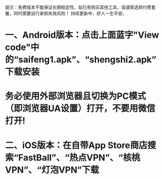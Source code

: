 提示：免费版本不能保证长期稳定性，如已有购买其他工具，请谨慎选择付费套餐，同时需要自行承担失效风险！
持续更新中，好人一生平安。

# 一、Android版本：点击上面蓝字"View code"中的“saifeng1.apk”、“shengshi2.apk”下载安装
# 务必使用外部浏览器且切换为PC模式（即浏览器UA设置）打开，不要用微信打开!

# 二、iOS版本：在自带App Store商店搜索“FastBall”、“热点VPN”、“核桃VPN”、“灯泡VPN”下载

